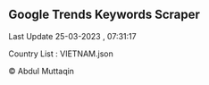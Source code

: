 

## Google Trends Keywords Scraper 
 
Last Update 25-03-2023 , 07:31:17

Country List :
VIETNAM.json



© Abdul Muttaqin 
